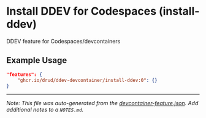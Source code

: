
# Install DDEV for Codespaces (install-ddev)

DDEV feature for Codespaces/devcontainers

## Example Usage

```json
"features": {
    "ghcr.io/drud/ddev-devcontainer/install-ddev:0": {}
}
```





---

_Note: This file was auto-generated from the [devcontainer-feature.json](https://github.com/drud/ddev-devcontainer/blob/main/src/install-ddev/devcontainer-feature.json).  Add additional notes to a `NOTES.md`._
